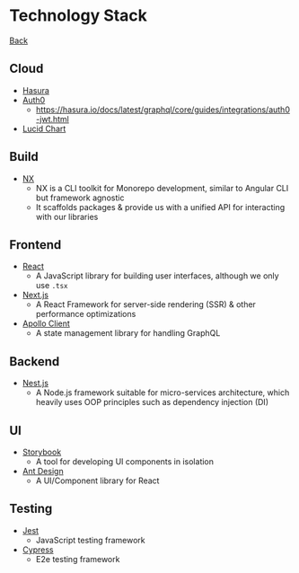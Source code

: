 # Technology Stack

[Back](../../README.md)

## Cloud

- [Hasura](https://cloud.hasura.io/project/0eca083b-e795-4117-840f-23879a100cc0/console)
- [Auth0](https://manage.auth0.com/dashboard/us/codelab-ai)
  - https://hasura.io/docs/latest/graphql/core/guides/integrations/auth0-jwt.html
- [Lucid Chart](https://lucid.app/folder/invitations/accept/e364108a-7230-493e-ae75-01aca319b47a)

## Build

- [NX](https://nx.dev/react)
  - NX is a CLI toolkit for Monorepo development, similar to Angular CLI but framework agnostic
  - It scaffolds packages & provide us with a unified API for interacting with our libraries

## Frontend

- [React](https://reactjs.org)
  - A JavaScript library for building user interfaces, although we only use `.tsx`
- [Next.js](https://nextjs.org)
  - A React Framework for server-side rendering (SSR) & other performance optimizations
- [Apollo Client](https://www.apollographql.com/docs/react)
  - A state management library for handling GraphQL

## Backend

<!-- - [Hasura](https://hasura.io)
  - Backend as a service GraphQL gateway -->
<!-- - [TypeOrm](https://typeorm.io)
  - Typescript based -->

- [Nest.js](https://nestjs.com)
  - A Node.js framework suitable for micro-services architecture, which heavily uses OOP principles such as dependency injection (DI)

## UI

- [Storybook](https://storybook.js.org)
  - A tool for developing UI components in isolation
- [Ant Design](https://ant.design)
  - A UI/Component library for React

## Testing

- [Jest](https://jestjs.io)
  - JavaScript testing framework
- [Cypress](https://www.cypress.io)
  - E2e testing framework

<!-- ## Logging

- [Winston]()
- [Fluentd]()
- [Kibana]() -->
